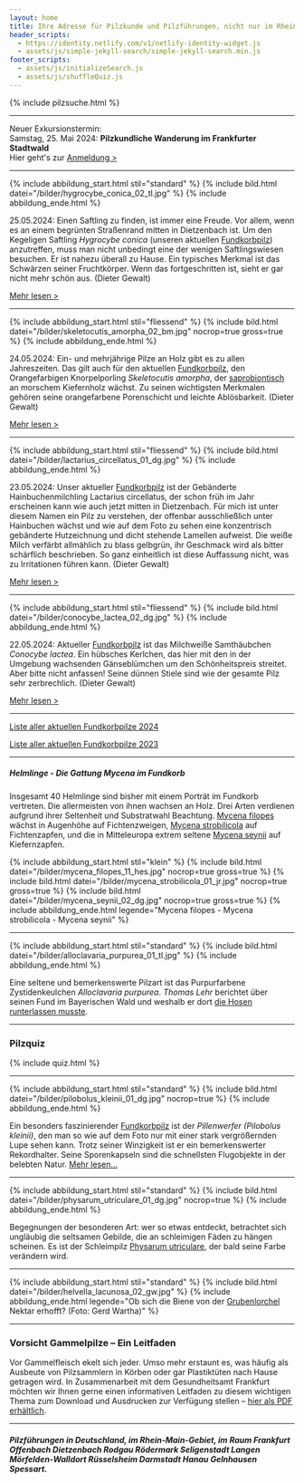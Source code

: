 ```yaml
---
layout: home
title: Ihre Adresse für Pilzkunde und Pilzführungen, nicht nur im Rhein-Main-Gebiet
header_scripts:
  - https://identity.netlify.com/v1/netlify-identity-widget.js
  - assets/js/simple-jekyll-search/simple-jekyll-search.min.js
footer_scripts:
  - assets/js/initializeSearch.js
  - assets/js/shuffleQuiz.js
---
```

{% include pilzsuche.html %}

- - -

Neuer Exkursionstermin:\
Samstag, 25. Mai 2024: **Pilzkundliche Wanderung im Frankfurter Stadtwald**\
Hier geht's zur [Anmeldung >](/termine)

- - -

{% include abbildung_start.html stil="standard" %}
{% include bild.html datei="/bilder/hygrocybe_conica_02_tl.jpg" %}
{% include abbildung_ende.html %}

25.05.2024: Einen Saftling zu finden, ist immer eine Freude. Vor allem, wenn es an einem begrünten Straßenrand mitten in Dietzenbach ist. Um den Kegeligen Saftling *Hygrocybe conica* (unseren aktuellen [Fundkorbpilz](AA "Glossar-")) anzutreffen, muss man nicht unbedingt eine der wenigen Saftlingswiesen besuchen. Er ist nahezu überall zu Hause. Ein typisches Merkmal ist das Schwärzen seiner Fruchtkörper. Wenn das fortgeschritten ist, sieht er gar nicht mehr schön aus. (Dieter Gewalt)

[Mehr lesen >](/pilze/hygrocybe-conica-kegeliger-saftling-schwärzender-saftling)

<div style="clear:  both"></div>

- - -

{% include abbildung_start.html stil="fliessend" %}
{% include bild.html datei="/bilder/skeletocutis_amorpha_02_bm.jpg" nocrop=true gross=true %}
{% include abbildung_ende.html %}

24.05.2024: Ein- und mehrjährige Pilze an Holz gibt es zu allen Jahreszeiten. Das gilt auch für den aktuellen [Fundkorbpilz](AA "Glossar-"), den Orangefarbigen Knorpelporling  *Skeletocutis amorpha*, der [saprobiontisch](saprobiontisch "Glossar") an morschem Kiefernholz wächst. Zu seinen wichtigsten Merkmalen gehören seine orangefarbene Porenschicht und leichte Ablösbarkeit. (Dieter Gewalt)

[Mehr lesen >](/pilze/skeletocutis-amorpha-orangefarbener-knorpelporling)

<div style="clear:  both"></div>

- - -

{% include abbildung_start.html stil="fliessend" %}
{% include bild.html datei="/bilder/lactarius_circellatus_01_dg.jpg" %}
{% include abbildung_ende.html %}

23.05.2024: Unser aktueller [Fundkorbpilz](AA "Glossar-") ist der Gebänderte Hainbuchenmilchling Lactarius circellatus, der schon früh im Jahr erscheinen kann wie auch jetzt mitten in Dietzenbach. Für mich ist unter diesem Namen ein Pilz zu verstehen, der offenbar ausschließlich unter Hainbuchen wächst und wie auf dem Foto zu sehen eine konzentrisch gebänderte Hutzeichnung und dicht stehende Lamellen aufweist. Die weiße Milch verfärbt allmählich zu blass gelbgrün, ihr Geschmack wird als bitter schärflich beschrieben. So ganz einheitlich ist diese Auffassung nicht, was zu Irritationen führen kann. (Dieter Gewalt)

[Mehr lesen >](/pilze/lactarius-circellatus-gebänderter-hainbuchenmilchling)

<div style="clear:  both"></div>

- - -

{% include abbildung_start.html stil="fliessend" %}
{% include bild.html datei="/bilder/conocybe_lactea_02_dg.jpg" %}
{% include abbildung_ende.html %}

22.05.2024: Aktueller [Fundkorbpilz](AA "Glossar-") ist das Milchweiße Samthäubchen *Conocybe lactea*. Ein hübsches Kerlchen, das hier mit den in der Umgebung wachsenden Gänseblümchen um den Schönheitspreis streitet. Aber bitte nicht anfassen! Seine dünnen Stiele sind wie der gesamte Pilz sehr zerbrechlich. (Dieter Gewalt)

[Mehr lesen >](/pilze/conocybe-lactea-milchweißes-samthäubchen)

<div style="clear:  both"></div>

- - -

[Liste aller aktuellen Fundkorbpilze 2024](/artikel/liste-aller-aktuellen-fundkorbpilze-2024.html)

[Liste aller aktuellen Fundkorbpilze 2023](/artikel/liste-aller-aktuellen-fundkorbpilze-2023.html)

- - -

##### Helmlinge - Die Gattung *Mycena* im Fundkorb

Insgesamt 40 Helmlinge sind bisher mit einem Porträt im Fundkorb vertreten. Die allermeisten von ihnen wachsen an Holz. Drei Arten verdienen aufgrund ihrer Seltenheit und Substratwahl Beachtung. [Mycena filopes](/pilze/mycena-filopes-zerbrechlicher-fadenhelmling) wächst in Augenhöhe auf Fichtenzweigen, [Mycena strobilicola](/pilze/mycena-strobilicola-fichtenzapfenhelmling) auf Fichtenzapfen, und die in Mitteleuropa extrem seltene [Mycena seynii](/pilze/mycena-seynii-mediterraner-kiefernzapfenhelmling) auf Kiefernzapfen.

{% include abbildung_start.html stil="klein" %}
{% include bild.html datei="/bilder/mycena_filopes_11_hes.jpg" nocrop=true gross=true %}
{% include bild.html datei="/bilder/mycena_strobilicola_01_jr.jpg" nocrop=true gross=true %}
{% include bild.html datei="/bilder/mycena_seynii_02_dg.jpg" nocrop=true gross=true %}
{% include abbildung_ende.html legende="Mycena filopes - Mycena strobilicola - Mycena seynii" %}

- - -

{% include abbildung_start.html stil="standard" %}
{% include bild.html datei="/bilder/alloclavaria_purpurea_01_tl.jpg" %}
{% include abbildung_ende.html %}

Eine seltene und bemerkenswerte Pilzart ist das Purpurfarbene Zystidenkeulchen *Alloclavaria purpurea*. *Thomas Lehr* berichtet über seinen Fund im Bayerischen Wald und weshalb er dort [die Hosen runterlassen musste](/pilze/alloclavaria-purpurea-purpurfarbenes-zystidenkeulchen).

- - -

### Pilzquiz

{% include quiz.html %}

- - -

{% include abbildung_start.html stil="standard" %}
{% include bild.html datei="/bilder/pilobolus_kleinii_01_dg.jpg" nocrop=true %}
{% include abbildung_ende.html %}

Ein besonders faszinierender [Fundkorbpilz](AA "Glossar-") ist der *Pillenwerfer (Pilobolus kleinii)*, den man so wie auf dem Foto nur mit einer stark vergrößernden Lupe sehen kann. Trotz seiner Winzigkeit ist er ein bemerkenswerter Rekordhalter. Seine Sporenkapseln sind die schnellsten Flugobjekte in der belebten Natur. [Mehr lesen...](/pilze/pilobolus-kleinii-pillenwerfer)

- - -

{% include abbildung_start.html stil="standard" %}
{% include bild.html datei="/bilder/physarum_utriculare_01_dg.jpg" nocrop=true %}
{% include abbildung_ende.html %}

Begegnungen der besonderen Art: wer so etwas entdeckt, betrachtet sich ungläubig die seltsamen Gebilde, die an schleimigen Fäden zu hängen scheinen. Es ist der Schleimpilz [Physarum utriculare](/pilze/physarum-utriculare-fadenfruchtschleimpilz), der bald seine Farbe verändern wird.

- - -

{% include abbildung_start.html stil="standard" %}
{% include bild.html datei="/bilder/helvella_lacunosa_02_gw.jpg" %}
{% include abbildung_ende.html legende="Ob sich die Biene von der <a href='/pilze/helvella-lacunosa-grubenlorchel'>Grubenlorchel</a> Nektar erhofft?  (Foto: Gerd Wartha)" %}

- - -

### Vorsicht Gammelpilze – Ein Leitfaden

Vor Gammelfleisch ekelt sich jeder. Umso mehr erstaunt es, was häufig als Ausbeute von Pilzsammlern in Körben oder gar Plastiktüten nach Hause getragen wird. In Zusammenarbeit mit dem Gesundheitsamt Frankfurt möchten wir Ihnen gerne einen informativen Leitfaden zu diesem wichtigen Thema zum Download und Ausdrucken zur Verfügung stellen – [hier als PDF erhältlich](/assets/docs/Fundkorb.de-Gammelpilze.pdf).

- - -

##### Pilzführungen in Deutschland, im Rhein-Main-Gebiet, im Raum Frankfurt Offenbach Dietzenbach Rodgau Rödermark Seligenstadt Langen Mörfelden-Walldort Rüsselsheim Darmstadt Hanau Gelnhausen Spessart.